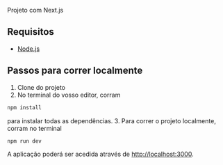 Projeto com Next.js

## Requisitos
- [Node.js](https://nodejs.org/en/download)

## Passos para correr localmente
1. Clone do projeto
2. No terminal do vosso editor, corram 
```bash
npm install
```
para instalar todas as dependências.
3. Para correr o projeto localmente, corram no terminal
```bash
npm run dev
```

A aplicação poderá ser acedida através de [http://localhost:3000](http://localhost:3000).
